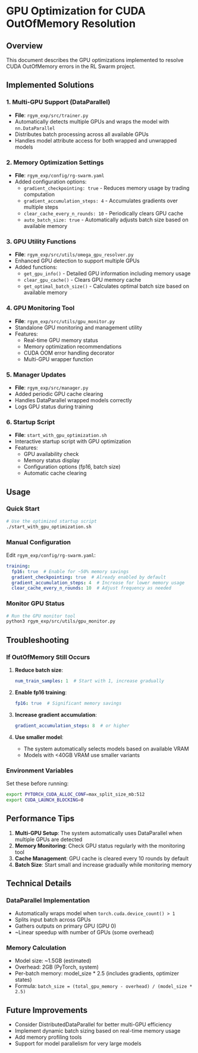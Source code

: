 # GPU Optimization for CUDA OutOfMemory Resolution

## Overview
This document describes the GPU optimizations implemented to resolve CUDA OutOfMemory errors in the RL Swarm project.

## Implemented Solutions

### 1. Multi-GPU Support (DataParallel)
- **File**: `rgym_exp/src/trainer.py`
- Automatically detects multiple GPUs and wraps the model with `nn.DataParallel`
- Distributes batch processing across all available GPUs
- Handles model attribute access for both wrapped and unwrapped models

### 2. Memory Optimization Settings
- **File**: `rgym_exp/config/rg-swarm.yaml`
- Added configuration options:
  - `gradient_checkpointing: true` - Reduces memory usage by trading computation
  - `gradient_accumulation_steps: 4` - Accumulates gradients over multiple steps
  - `clear_cache_every_n_rounds: 10` - Periodically clears GPU cache
  - `auto_batch_size: true` - Automatically adjusts batch size based on available memory

### 3. GPU Utility Functions
- **File**: `rgym_exp/src/utils/omega_gpu_resolver.py`
- Enhanced GPU detection to support multiple GPUs
- Added functions:
  - `get_gpu_info()` - Detailed GPU information including memory usage
  - `clear_gpu_cache()` - Clears GPU memory cache
  - `get_optimal_batch_size()` - Calculates optimal batch size based on available memory

### 4. GPU Monitoring Tool
- **File**: `rgym_exp/src/utils/gpu_monitor.py`
- Standalone GPU monitoring and management utility
- Features:
  - Real-time GPU memory status
  - Memory optimization recommendations
  - CUDA OOM error handling decorator
  - Multi-GPU wrapper function

### 5. Manager Updates
- **File**: `rgym_exp/src/manager.py`
- Added periodic GPU cache clearing
- Handles DataParallel wrapped models correctly
- Logs GPU status during training

### 6. Startup Script
- **File**: `start_with_gpu_optimization.sh`
- Interactive startup script with GPU optimization
- Features:
  - GPU availability check
  - Memory status display
  - Configuration options (fp16, batch size)
  - Automatic cache clearing

## Usage

### Quick Start
```bash
# Use the optimized startup script
./start_with_gpu_optimization.sh
```

### Manual Configuration
Edit `rgym_exp/config/rg-swarm.yaml`:

```yaml
training:
  fp16: true  # Enable for ~50% memory savings
  gradient_checkpointing: true  # Already enabled by default
  gradient_accumulation_steps: 4  # Increase for lower memory usage
  clear_cache_every_n_rounds: 10  # Adjust frequency as needed
```

### Monitor GPU Status
```bash
# Run the GPU monitor tool
python3 rgym_exp/src/utils/gpu_monitor.py
```

## Troubleshooting

### If OutOfMemory Still Occurs

1. **Reduce batch size**:
   ```yaml
   num_train_samples: 1  # Start with 1, increase gradually
   ```

2. **Enable fp16 training**:
   ```yaml
   fp16: true  # Significant memory savings
   ```

3. **Increase gradient accumulation**:
   ```yaml
   gradient_accumulation_steps: 8  # or higher
   ```

4. **Use smaller model**:
   - The system automatically selects models based on available VRAM
   - Models with <40GB VRAM use smaller variants

### Environment Variables
Set these before running:
```bash
export PYTORCH_CUDA_ALLOC_CONF=max_split_size_mb:512
export CUDA_LAUNCH_BLOCKING=0
```

## Performance Tips

1. **Multi-GPU Setup**: The system automatically uses DataParallel when multiple GPUs are detected
2. **Memory Monitoring**: Check GPU status regularly with the monitoring tool
3. **Cache Management**: GPU cache is cleared every 10 rounds by default
4. **Batch Size**: Start small and increase gradually while monitoring memory

## Technical Details

### DataParallel Implementation
- Automatically wraps model when `torch.cuda.device_count() > 1`
- Splits input batch across GPUs
- Gathers outputs on primary GPU (GPU 0)
- ~Linear speedup with number of GPUs (some overhead)

### Memory Calculation
- Model size: ~1.5GB (estimated)
- Overhead: 2GB (PyTorch, system)
- Per-batch memory: model_size * 2.5 (includes gradients, optimizer states)
- Formula: `batch_size = (total_gpu_memory - overhead) / (model_size * 2.5)`

## Future Improvements
- Consider DistributedDataParallel for better multi-GPU efficiency
- Implement dynamic batch sizing based on real-time memory usage
- Add memory profiling tools
- Support for model parallelism for very large models